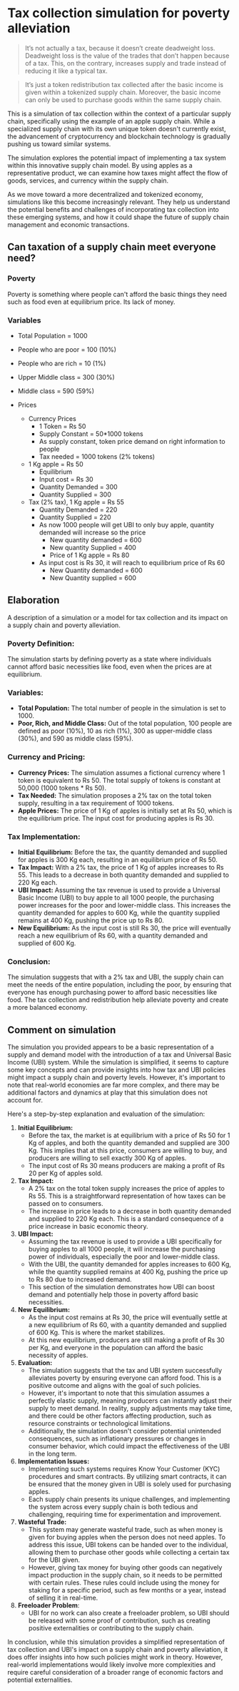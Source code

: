 # Tax collection simulation for poverty alleviation

> It’s not actually a tax, because it doesn’t create deadweight loss. Deadweight loss is the value of the trades that don’t happen because of a tax. This, on the contrary, increases supply and trade instead of reducing it like a typical tax.

> It’s just a token redistribution tax collected after the basic income is given within a tokenized supply chain. Moreover, the basic income can only be used to purchase goods within the same supply chain.

This is a simulation of tax collection within the context of a particular supply chain, specifically using the example of an apple supply chain. While a specialized supply chain with its own unique token doesn't currently exist, the advancement of cryptocurrency and blockchain technology is gradually pushing us toward similar systems.

The simulation explores the potential impact of implementing a tax system within this innovative supply chain model. By using apples as a representative product, we can examine how taxes might affect the flow of goods, services, and currency within the supply chain.

As we move toward a more decentralized and tokenized economy, simulations like this become increasingly relevant. They help us understand the potential benefits and challenges of incorporating tax collection into these emerging systems, and how it could shape the future of supply chain management and economic transactions.

## Can taxation of a supply chain meet everyone need?

### Poverty

Poverty is something where people can't afford the basic things they need such as food even at equilibrium price. Its lack of money.

### Variables

- Total Population = 1000
- People who are poor = 100 (10%)
- People who are rich = 10 (1%)
- Upper Middle class =  300 (30%)
- Middle class = 590 (59%)

- Prices
  - Currency Prices
    - 1 Token = Rs 50
    - Supply Constant = 50*1000 tokens
    - As supply constant, token price demand on right information to people
    - Tax needed = 1000 tokens (2% tokens)
  - 1 Kg apple = Rs 50
    - Equilibrium
    - Input cost = Rs 30
    - Quantity Demanded = 300
    - Quantity Supplied = 300
  - Tax (2% tax), 1 Kg apple = Rs 55
    - Quantity Demanded = 220
    - Quantity Supplied = 220
    - As now 1000 people will get UBI to only buy apple, quantity demanded will increase so the price
      - New quantity demanded = 600
      - New quantity Supplied = 400
      - Price of 1 Kg apple  = Rs 80
    - As input cost is Rs 30, it will reach to equilibrium price of Rs 60
      - New Quantity demanded = 600
      - New Quantity supplied = 600


## Elaboration

A description of a simulation or a model for tax collection and its impact on a supply chain and poverty alleviation.

### Poverty Definition:
The simulation starts by defining poverty as a state where individuals cannot afford basic necessities like food, even when the prices are at equilibrium.

### Variables:
- **Total Population:** The total number of people in the simulation is set to 1000.
- **Poor, Rich, and Middle Class:** Out of the total population, 100 people are defined as poor (10%), 10 as rich (1%), 300 as upper-middle class (30%), and 590 as middle class (59%).

### Currency and Pricing:
- **Currency Prices:** The simulation assumes a fictional currency where 1 token is equivalent to Rs 50. The total supply of tokens is constant at 50,000 (1000 tokens * Rs 50).
- **Tax Needed:** The simulation proposes a 2% tax on the total token supply, resulting in a tax requirement of 1000 tokens.
- **Apple Prices:** The price of 1 Kg of apples is initially set at Rs 50, which is the equilibrium price. The input cost for producing apples is Rs 30.

### Tax Implementation:
- **Initial Equilibrium:** Before the tax, the quantity demanded and supplied for apples is 300 Kg each, resulting in an equilibrium price of Rs 50.
- **Tax Impact:** With a 2% tax, the price of 1 Kg of apples increases to Rs 55. This leads to a decrease in both quantity demanded and supplied to 220 Kg each.
- **UBI Impact:** Assuming the tax revenue is used to provide a Universal Basic Income (UBI) to buy apple to all 1000 people, the purchasing power increases for the poor and lower-middle class. This increases the quantity demanded for apples to 600 Kg, while the quantity supplied remains at 400 Kg, pushing the price up to Rs 80.
- **New Equilibrium:** As the input cost is still Rs 30, the price will eventually reach a new equilibrium of Rs 60, with a quantity demanded and supplied of 600 Kg.

### Conclusion:
The simulation suggests that with a 2% tax and UBI, the supply chain can meet the needs of the entire population, including the poor, by ensuring that everyone has enough purchasing power to afford basic necessities like food. The tax collection and redistribution help alleviate poverty and create a more balanced economy.

## Comment on simulation

The simulation you provided appears to be a basic representation of a supply and demand model with the introduction of a tax and Universal Basic Income (UBI) system. While the simulation is simplified, it seems to capture some key concepts and can provide insights into how tax and UBI policies might impact a supply chain and poverty levels. However, it's important to note that real-world economies are far more complex, and there may be additional factors and dynamics at play that this simulation does not account for.

Here's a step-by-step explanation and evaluation of the simulation:
1. **Initial Equilibrium:**
   - Before the tax, the market is at equilibrium with a price of Rs 50 for 1 Kg of apples, and both the quantity demanded and supplied are 300 Kg. This implies that at this price, consumers are willing to buy, and producers are willing to sell exactly 300 Kg of apples.
   - The input cost of Rs 30 means producers are making a profit of Rs 20 per Kg of apples sold.
2. **Tax Impact:**
   - A 2% tax on the total token supply increases the price of apples to Rs 55. This is a straightforward representation of how taxes can be passed on to consumers.
   - The increase in price leads to a decrease in both quantity demanded and supplied to 220 Kg each. This is a standard consequence of a price increase in basic economic theory.
3. **UBI Impact:**
   - Assuming the tax revenue is used to provide a UBI specifically for buying apples to all 1000 people, it will increase the purchasing power of individuals, especially the poor and lower-middle class.
   - With the UBI, the quantity demanded for apples increases to 600 Kg, while the quantity supplied remains at 400 Kg, pushing the price up to Rs 80 due to increased demand.
   - This section of the simulation demonstrates how UBI can boost demand and potentially help those in poverty afford basic necessities.
4. **New Equilibrium:**
   - As the input cost remains at Rs 30, the price will eventually settle at a new equilibrium of Rs 60, with a quantity demanded and supplied of 600 Kg. This is where the market stabilizes.
   - At this new equilibrium, producers are still making a profit of Rs 30 per Kg, and everyone in the population can afford the basic necessity of apples.
5. **Evaluation:**
   - The simulation suggests that the tax and UBI system successfully alleviates poverty by ensuring everyone can afford food. This is a positive outcome and aligns with the goal of such policies.
   - However, it's important to note that this simulation assumes a perfectly elastic supply, meaning producers can instantly adjust their supply to meet demand. In reality, supply adjustments may take time, and there could be other factors affecting production, such as resource constraints or technological limitations.
   - Additionally, the simulation doesn't consider potential unintended consequences, such as inflationary pressures or changes in consumer behavior, which could impact the effectiveness of the UBI in the long term.
6. **Implementation Issues:**
   - Implementing such systems requires Know Your Customer (KYC) procedures and smart contracts. By utilizing smart contracts, it can be ensured that the money given in UBI is solely used for purchasing apples.
   - Each supply chain presents its unique challenges, and implementing the system across every supply chain is both tedious and challenging, requiring time for experimentation and improvement.
7. **Wasteful Trade:**
   - This system may generate wasteful trade, such as when money is given for buying apples when the person does not need apples. To address this issue, UBI tokens can be handed over to the individual, allowing them to purchase other goods while collecting a certain tax for the UBI given.
   - However, giving tax money for buying other goods can negatively impact production in the supply chain, so it needs to be permitted with certain rules. These rules could include using the money for staking for a specific period, such as few months or a year, instead of selling it in real-time.
8. **Freeloader Problem**:
   - UBI for no work can also create a freeloader problem, so UBI should be released with some proof of contribution, such as creating positive externalities or contributing to the supply chain.

In conclusion, while this simulation provides a simplified representation of tax collection and UBI's impact on a supply chain and poverty alleviation, it does offer insights into how such policies might work in theory. However, real-world implementations would likely involve more complexities and require careful consideration of a broader range of economic factors and potential externalities.
